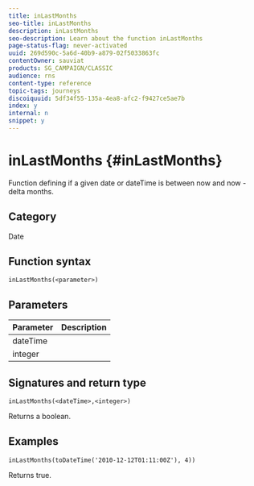 ```yaml
---
title: inLastMonths
seo-title: inLastMonths
description: inLastMonths
seo-description: Learn about the function inLastMonths
page-status-flag: never-activated
uuid: 269d590c-5a6d-40b9-a879-02f5033863fc
contentOwner: sauviat
products: SG_CAMPAIGN/CLASSIC
audience: rns
content-type: reference
topic-tags: journeys
discoiquuid: 5df34f55-135a-4ea8-afc2-f9427ce5ae7b
index: y
internal: n
snippet: y
---
```


# inLastMonths {#inLastMonths}

Function defining if a given date or dateTime is between now and now - delta months.

## Category

Date

## Function syntax

`inLastMonths(<parameter>)`

## Parameters

|Parameter|Description|
|--- |--- |
|dateTime||
|integer||

## Signatures and return type

`inLastMonths(<dateTime>,<integer>)`

Returns a boolean.

## Examples

`inLastMonths(toDateTime('2010-12-12T01:11:00Z'), 4))`

Returns true.
